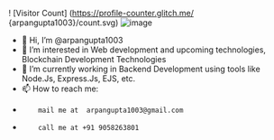 
<!---
arpangupta1003/arpangupta1003 is a ✨ special ✨ repository because its `README.md` (this file) appears on your GitHub profile.
You can click the Preview link to take a look at your changes.
--->
! [Visitor Count] (https://profile-counter.glitch.me/ {arpangupta1003}/count.svg)
![image](https://github.com/arpangupta1003/arpangupta1003/assets/90976998/8758165c-de3e-41b1-9619-29a20cb1041f)
- 👋 Hi, I’m @arpangupta1003
- 👀 I’m interested in Web development and upcoming technologies, Blockchain Development Technologies
- 🌱 I’m currently working in Backend Development using tools like Node.Js, Express.Js, EJS, etc.
- 📫 How to reach me:
-         mail me at  arpangupta1003@gmail.com
-         call me at +91 9058263801

